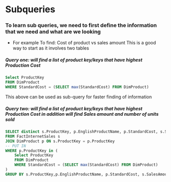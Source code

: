 # Subqueries
### To learn sub queries, we need to first define the information that we need and what are we looking 
- For example To find: Cost of product vs sales amount
This is a good way to start as it involves two tables 

##### Query one: will find a list of product key/keys that have highest Production Cost
```SQL
Select ProductKey
FROM DimProduct
WHERE StandardCost = (SELECT max(StandardCost) FROM DimProduct)
```    
    
This above can be used as sub-query for faster finding of information

##### Query two: will find a list of product key/keys that have highest Production Cost in addition will find Sales amount and number of units sold
```SQL
SELECT distinct s.ProductKey, p.EnglishProductName, p.StandardCost, s.SalesAmount, count(s.ProductKey) as Number_of_ProductsSold
FROM FactInternetSales s 
JOIN DimProduct p ON s.ProductKey = p.ProductKey
-- PUT IN 
WHERE p.ProductKey in (
    Select ProductKey
    FROM DimProduct
    WHERE StandardCost = (SELECT max(StandardCost) FROM DimProduct)
)
GROUP BY s.ProductKey,p.EnglishProductName, p.StandardCost, s.SalesAmount
```
